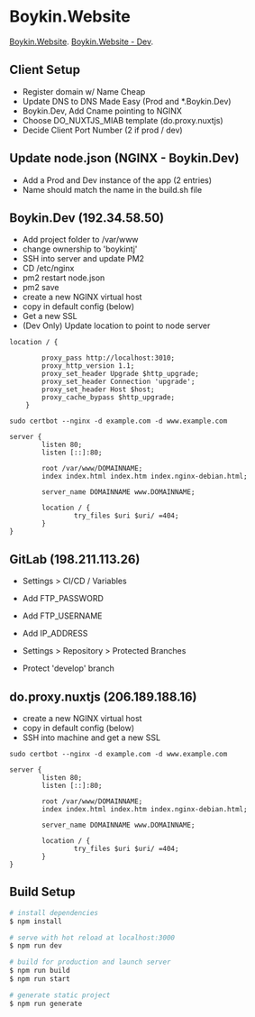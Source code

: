 # Boykin.Website

[Boykin.Website](https://Boykin.Website).
[Boykin.Website - Dev](https://Boykin.Website.boykin.dev).

## Client Setup

- Register domain w/ Name Cheap
- Update DNS to DNS Made Easy (Prod and \*.Boykin.Dev)
- Boykin.Dev, Add Cname pointing to NGINX
- Choose DO_NUXTJS_MIAB template (do.proxy.nuxtjs)
- Decide Client Port Number (2 if prod / dev)

## Update node.json (NGINX - Boykin.Dev)

- Add a Prod and Dev instance of the app (2 entries)
- Name should match the name in the build.sh file

## Boykin.Dev (192.34.58.50)

- Add project folder to /var/www
- change ownership to 'boykintj'
- SSH into server and update PM2
- CD /etc/nginx
- pm2 restart node.json
- pm2 save
- create a new NGINX virtual host
- copy in default config (below)
- Get a new SSL
- (Dev Only) Update location to point to node server

```
location / {

		proxy_pass http://localhost:3010;
		proxy_http_version 1.1;
		proxy_set_header Upgrade $http_upgrade;
		proxy_set_header Connection 'upgrade';
		proxy_set_header Host $host;
		proxy_cache_bypass $http_upgrade;
	}
```

```
sudo certbot --nginx -d example.com -d www.example.com
```

```
server {
        listen 80;
        listen [::]:80;

        root /var/www/DOMAINNAME;
        index index.html index.htm index.nginx-debian.html;

        server_name DOMAINNAME www.DOMAINNAME;

        location / {
                try_files $uri $uri/ =404;
        }
}
```

## GitLab (198.211.113.26)

- Settings > CI/CD / Variables
- Add FTP_PASSWORD
- Add FTP_USERNAME
- Add IP_ADDRESS

- Settings > Repository > Protected Branches
- Protect 'develop' branch

## do.proxy.nuxtjs (206.189.188.16)

- create a new NGINX virtual host
- copy in default config (below)
- SSH into machine and get a new SSL

```
sudo certbot --nginx -d example.com -d www.example.com
```

```
server {
        listen 80;
        listen [::]:80;

        root /var/www/DOMAINNAME;
        index index.html index.htm index.nginx-debian.html;

        server_name DOMAINNAME www.DOMAINNAME;

        location / {
                try_files $uri $uri/ =404;
        }
}
```

## Build Setup

```bash
# install dependencies
$ npm install

# serve with hot reload at localhost:3000
$ npm run dev

# build for production and launch server
$ npm run build
$ npm run start

# generate static project
$ npm run generate
```
